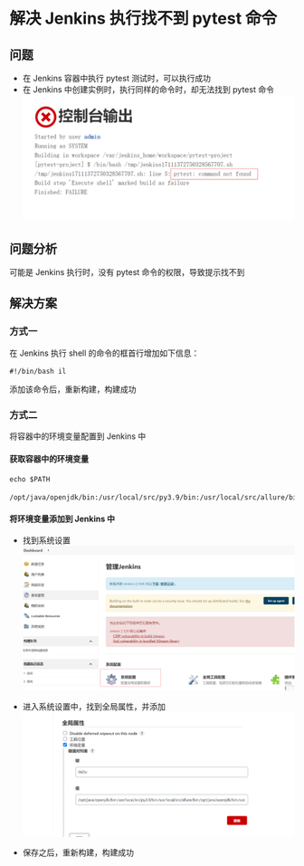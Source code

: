 # 解决 Jenkins 执行找不到 pytest 命令

## 问题

+ 在 Jenkins 容器中执行 pytest 测试时，可以执行成功
+ 在 Jenkins 中创建实例时，执行同样的命令时，却无法找到 pytest 命令
![jenkins](./images/jenkins5.png)

## 问题分析

可能是 Jenkins 执行时，没有 pytest 命令的权限，导致提示找不到

## 解决方案

### 方式一

在 Jenkins 执行 shell 的命令的框首行增加如下信息：
```shell script
#!/bin/bash il
```
添加该命令后，重新构建，构建成功

### 方式二

将容器中的环境变量配置到 Jenkins 中

#### 获取容器中的环境变量

```shell script
echo $PATH

/opt/java/openjdk/bin:/usr/local/src/py3.9/bin:/usr/local/src/allure/bin:/opt/java/openjdk/bin:/usr/local/sbin:/usr/local/bin:/usr/sbin:/usr/bin:/sbin:/bin

```

#### 将环境变量添加到 Jenkins 中

+ 找到系统设置
![jenkins](./images/jenkins6.png)

+ 进入系统设置中，找到全局属性，并添加
![jenkins](./images/jenkins7.png)

+ 保存之后，重新构建，构建成功


